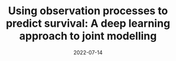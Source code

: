 ---
title: "Using observation processes to predict survival: A deep learning approach to joint modelling"
collection: talks
type: "Talk"
venue: "International Biometric Conference"
date: 2022-07-14
location: "Riga, Latvia"
---